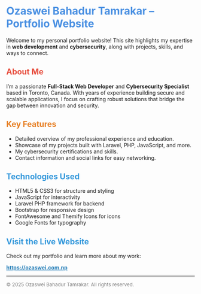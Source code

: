 <h1 style="color:#4a90e2;">Ozaswei Bahadur Tamrakar – Portfolio Website</h1>

<p>Welcome to my personal portfolio website! This site highlights my expertise in <strong>web development</strong> and <strong>cybersecurity</strong>, along with projects, skills, and ways to connect.</p>

<h2 style="color:#e74c3c;">About Me</h2>
<p>I’m a passionate <strong>Full-Stack Web Developer</strong> and <strong>Cybersecurity Specialist</strong> based in Toronto, Canada. With years of experience building secure and scalable applications, I focus on crafting robust solutions that bridge the gap between innovation and security.</p>

<h2 style="color:#e67e22;">Key Features</h2>
<ul>
  <li>Detailed overview of my professional experience and education.</li>
  <li>Showcase of my projects built with Laravel, PHP, JavaScript, and more.</li>
  <li>My cybersecurity certifications and skills.</li>
  <li>Contact information and social links for easy networking.</li>
</ul>

<h2 style="color:#3498db;">Technologies Used</h2>
<ul>
  <li>HTML5 &amp; CSS3 for structure and styling</li>
  <li>JavaScript for interactivity</li>
  <li>Laravel PHP framework for backend</li>
  <li>Bootstrap for responsive design</li>
  <li>FontAwesome and Themify Icons for icons</li>
  <li>Google Fonts for typography</li>
</ul>

<h2 style="color:#3498db;">Visit the Live Website</h2>
<p>Check out my portfolio and learn more about my work:</p>
<p><a href="https://ozaswei.com.np" target="_blank" rel="noopener noreferrer" style="font-weight:bold; color:#2980b9;">https://ozaswei.com.np</a></p>

<hr>

<p style="font-size:small; color:gray;">&copy; 2025 Ozaswei Bahadur Tamrakar. All rights reserved.</p>
